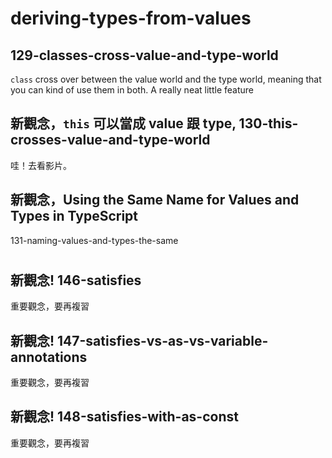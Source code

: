 # deriving-types-from-values
## 129-classes-cross-value-and-type-world
`class` cross over between the value world and the type world,
meaning that you can kind of use them in both. A really neat little feature



## 新觀念，`this` 可以當成 value 跟 type, 130-this-crosses-value-and-type-world
哇！去看影片。

## 新觀念，Using the Same Name for Values and Types in TypeScript
131-naming-values-and-types-the-same

#
## 新觀念! 146-satisfies
重要觀念，要再複習

## 新觀念! 147-satisfies-vs-as-vs-variable-annotations
重要觀念，要再複習

## 新觀念! 148-satisfies-with-as-const
重要觀念，要再複習



